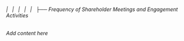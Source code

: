 ###### |   |   |   |   |   ├── Frequency of Shareholder Meetings and Engagement Activities

*Add content here*